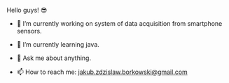 Hello guys! 😎

- 🔭 I’m currently working on system of data acquisition from smartphone sensors.
- 🌱 I’m currently learning java.


- 💬 Ask me about anything.
- 📫 How to reach me: jakub.zdzislaw.borkowski@gmail.com

